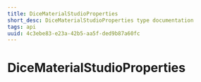 ```yaml
---
title: DiceMaterialStudioProperties
short_desc: DiceMaterialStudioProperties type documentation
tags: api
uuid: 4c3ebe83-e23a-42b5-aa5f-ded9b87a60fc
---
```


# DiceMaterialStudioProperties


